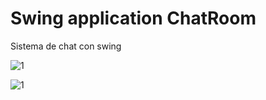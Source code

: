 # Swing application ChatRoom
Sistema de chat con swing

![1](https://user-images.githubusercontent.com/61884452/171683080-850b0c00-1ce1-4d2a-9e2c-e3b1bd7159fa.png)

![1](https://user-images.githubusercontent.com/61884452/171683360-f4a38d3a-0b38-4a64-b9ce-4c5ae5344864.png)

